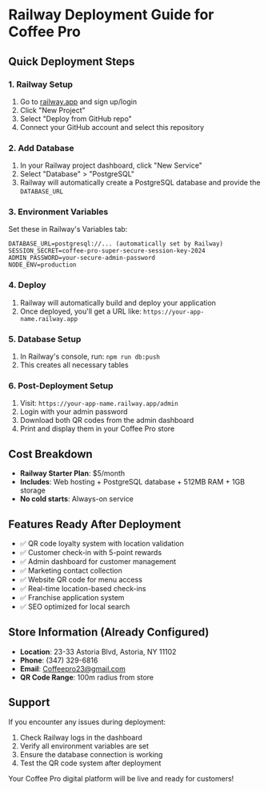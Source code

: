 # Railway Deployment Guide for Coffee Pro

## Quick Deployment Steps

### 1. Railway Setup
1. Go to [railway.app](https://railway.app) and sign up/login
2. Click "New Project"
3. Select "Deploy from GitHub repo"
4. Connect your GitHub account and select this repository

### 2. Add Database
1. In your Railway project dashboard, click "New Service"
2. Select "Database" > "PostgreSQL"
3. Railway will automatically create a PostgreSQL database and provide the `DATABASE_URL`

### 3. Environment Variables
Set these in Railway's Variables tab:

```
DATABASE_URL=postgresql://... (automatically set by Railway)
SESSION_SECRET=coffee-pro-super-secure-session-key-2024
ADMIN_PASSWORD=your-secure-admin-password
NODE_ENV=production
```

### 4. Deploy
1. Railway will automatically build and deploy your application
2. Once deployed, you'll get a URL like: `https://your-app-name.railway.app`

### 5. Database Setup
1. In Railway's console, run: `npm run db:push`
2. This creates all necessary tables

### 6. Post-Deployment Setup
1. Visit: `https://your-app-name.railway.app/admin`
2. Login with your admin password
3. Download both QR codes from the admin dashboard
4. Print and display them in your Coffee Pro store

## Cost Breakdown
- **Railway Starter Plan**: $5/month
- **Includes**: Web hosting + PostgreSQL database + 512MB RAM + 1GB storage
- **No cold starts**: Always-on service

## Features Ready After Deployment
- ✅ QR code loyalty system with location validation
- ✅ Customer check-in with 5-point rewards
- ✅ Admin dashboard for customer management
- ✅ Marketing contact collection
- ✅ Website QR code for menu access
- ✅ Real-time location-based check-ins
- ✅ Franchise application system
- ✅ SEO optimized for local search

## Store Information (Already Configured)
- **Location**: 23-33 Astoria Blvd, Astoria, NY 11102
- **Phone**: (347) 329-6816
- **Email**: Coffeepro23@gmail.com
- **QR Code Range**: 100m radius from store

## Support
If you encounter any issues during deployment:
1. Check Railway logs in the dashboard
2. Verify all environment variables are set
3. Ensure the database connection is working
4. Test the QR code system after deployment

Your Coffee Pro digital platform will be live and ready for customers!